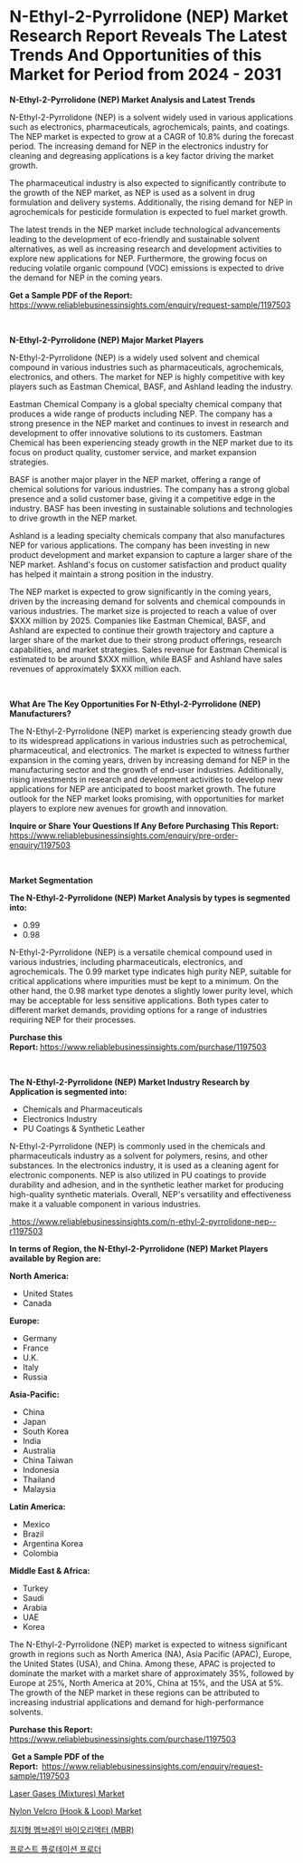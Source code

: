 <p><h1>N-Ethyl-2-Pyrrolidone (NEP) Market Research Report Reveals The Latest Trends And Opportunities of this Market for Period from 2024 - 2031</h1></p><p><strong>N-Ethyl-2-Pyrrolidone (NEP) Market Analysis and Latest Trends</strong></p>
<p><p>N-Ethyl-2-Pyrrolidone (NEP) is a solvent widely used in various applications such as electronics, pharmaceuticals, agrochemicals, paints, and coatings. The NEP market is expected to grow at a CAGR of 10.8% during the forecast period. The increasing demand for NEP in the electronics industry for cleaning and degreasing applications is a key factor driving the market growth.</p><p>The pharmaceutical industry is also expected to significantly contribute to the growth of the NEP market, as NEP is used as a solvent in drug formulation and delivery systems. Additionally, the rising demand for NEP in agrochemicals for pesticide formulation is expected to fuel market growth.</p><p>The latest trends in the NEP market include technological advancements leading to the development of eco-friendly and sustainable solvent alternatives, as well as increasing research and development activities to explore new applications for NEP. Furthermore, the growing focus on reducing volatile organic compound (VOC) emissions is expected to drive the demand for NEP in the coming years.</p></p>
<p><strong>Get a Sample PDF of the Report:&nbsp;</strong> <a href="https://www.reliablebusinessinsights.com/enquiry/request-sample/1197503">https://www.reliablebusinessinsights.com/enquiry/request-sample/1197503</a></p>
<p>&nbsp;</p>
<p><strong>N-Ethyl-2-Pyrrolidone (NEP) Major Market Players</strong></p>
<p><p>N-Ethyl-2-Pyrrolidone (NEP) is a widely used solvent and chemical compound in various industries such as pharmaceuticals, agrochemicals, electronics, and others. The market for NEP is highly competitive with key players such as Eastman Chemical, BASF, and Ashland leading the industry.</p><p>Eastman Chemical Company is a global specialty chemical company that produces a wide range of products including NEP. The company has a strong presence in the NEP market and continues to invest in research and development to offer innovative solutions to its customers. Eastman Chemical has been experiencing steady growth in the NEP market due to its focus on product quality, customer service, and market expansion strategies.</p><p>BASF is another major player in the NEP market, offering a range of chemical solutions for various industries. The company has a strong global presence and a solid customer base, giving it a competitive edge in the industry. BASF has been investing in sustainable solutions and technologies to drive growth in the NEP market.</p><p>Ashland is a leading specialty chemicals company that also manufactures NEP for various applications. The company has been investing in new product development and market expansion to capture a larger share of the NEP market. Ashland's focus on customer satisfaction and product quality has helped it maintain a strong position in the industry.</p><p>The NEP market is expected to grow significantly in the coming years, driven by the increasing demand for solvents and chemical compounds in various industries. The market size is projected to reach a value of over $XXX million by 2025. Companies like Eastman Chemical, BASF, and Ashland are expected to continue their growth trajectory and capture a larger share of the market due to their strong product offerings, research capabilities, and market strategies. Sales revenue for Eastman Chemical is estimated to be around $XXX million, while BASF and Ashland have sales revenues of approximately $XXX million each.</p></p>
<p>&nbsp;</p>
<p><strong>What Are The Key Opportunities For N-Ethyl-2-Pyrrolidone (NEP) Manufacturers?</strong></p>
<p><p>The N-Ethyl-2-Pyrrolidone (NEP) market is experiencing steady growth due to its widespread applications in various industries such as petrochemical, pharmaceutical, and electronics. The market is expected to witness further expansion in the coming years, driven by increasing demand for NEP in the manufacturing sector and the growth of end-user industries. Additionally, rising investments in research and development activities to develop new applications for NEP are anticipated to boost market growth. The future outlook for the NEP market looks promising, with opportunities for market players to explore new avenues for growth and innovation.</p></p>
<p><strong>Inquire or Share Your Questions If Any Before Purchasing This Report:</strong> <a href="https://www.reliablebusinessinsights.com/enquiry/pre-order-enquiry/1197503">https://www.reliablebusinessinsights.com/enquiry/pre-order-enquiry/1197503</a></p>
<p>&nbsp;</p>
<p><strong>Market Segmentation</strong></p>
<p><strong>The N-Ethyl-2-Pyrrolidone (NEP) Market Analysis by types is segmented into:</strong></p>
<p><ul><li>0.99</li><li>0.98</li></ul></p>
<p><p>N-Ethyl-2-Pyrrolidone (NEP) is a versatile chemical compound used in various industries, including pharmaceuticals, electronics, and agrochemicals. The 0.99 market type indicates high purity NEP, suitable for critical applications where impurities must be kept to a minimum. On the other hand, the 0.98 market type denotes a slightly lower purity level, which may be acceptable for less sensitive applications. Both types cater to different market demands, providing options for a range of industries requiring NEP for their processes.</p></p>
<p><strong>Purchase this Report:&nbsp;</strong><a href="https://www.reliablebusinessinsights.com/purchase/1197503">https://www.reliablebusinessinsights.com/purchase/1197503</a></p>
<p>&nbsp;</p>
<p><strong>The N-Ethyl-2-Pyrrolidone (NEP) Market Industry Research by Application is segmented into:</strong></p>
<p><ul><li>Chemicals and Pharmaceuticals</li><li>Electronics Industry</li><li>PU Coatings & Synthetic Leather</li></ul></p>
<p><p>N-Ethyl-2-Pyrrolidone (NEP) is commonly used in the chemicals and pharmaceuticals industry as a solvent for polymers, resins, and other substances. In the electronics industry, it is used as a cleaning agent for electronic components. NEP is also utilized in PU coatings to provide durability and adhesion, and in the synthetic leather market for producing high-quality synthetic materials. Overall, NEP's versatility and effectiveness make it a valuable component in various industries.</p></p>
<p><a href="https://www.reliablebusinessinsights.com/n-ethyl-2-pyrrolidone-nep--r1197503">&nbsp;https://www.reliablebusinessinsights.com/n-ethyl-2-pyrrolidone-nep--r1197503</a></p>
<p><strong>In terms of Region, the N-Ethyl-2-Pyrrolidone (NEP) Market Players available by Region are:</strong></p>
<p>
    <p> <strong> North America: </strong>
        <ul>
            <li>United States</li>
            <li>Canada</li>
        </ul>
        </p> 
    <p> <strong> Europe: </strong>
        <ul>
            <li>Germany</li>
            <li>France</li>
            <li>U.K.</li>
            <li>Italy</li>
            <li>Russia</li>
        </ul>
        </p> 
    <p> <strong> Asia-Pacific: </strong>
        <ul>
            <li>China</li>
            <li>Japan</li>
            <li>South Korea</li>
            <li>India</li>
            <li>Australia</li>
            <li>China Taiwan</li>
            <li>Indonesia</li>
            <li>Thailand</li>
            <li>Malaysia</li>
        </ul>
        </p> 
    <p> <strong> Latin America: </strong>
        <ul>
            <li>Mexico</li>
            <li>Brazil</li>
            <li>Argentina Korea</li>
            <li>Colombia</li>
        </ul>
        </p> 
    <p> <strong> Middle East & Africa: </strong>
        <ul>
            <li>Turkey</li>
            <li>Saudi</li>
            <li>Arabia</li>
            <li>UAE</li>
            <li>Korea</li>
        </ul>
    </p>
    </p>
<p><p>The N-Ethyl-2-Pyrrolidone (NEP) market is expected to witness significant growth in regions such as North America (NA), Asia Pacific (APAC), Europe, the United States (USA), and China. Among these, APAC is projected to dominate the market with a market share of approximately 35%, followed by Europe at 25%, North America at 20%, China at 15%, and the USA at 5%. The growth of the NEP market in these regions can be attributed to increasing industrial applications and demand for high-performance solvents.</p></p>
<p><strong>Purchase this Report: </strong><a href="https://www.reliablebusinessinsights.com/purchase/1197503">https://www.reliablebusinessinsights.com/purchase/1197503</a></p>
<p>&nbsp;<strong>Get a Sample PDF of the Report:&nbsp;&nbsp;</strong><a href="https://www.reliablebusinessinsights.com/enquiry/request-sample/1197503">https://www.reliablebusinessinsights.com/enquiry/request-sample/1197503</a></p>
<p><strong></strong></p>
<p><p><a href="https://github.com/juniordelafrance/Market-Research-Report-List-3/blob/main/laser-gases-mixtures-market.md">Laser Gases (Mixtures) Market</a></p><p><a href="https://github.com/jaidynmorantestelletmjzya/Market-Research-Report-List-3/blob/main/nylon-velcro-hook-loop-market.md">Nylon Velcro (Hook & Loop) Market</a></p><p><a href="https://github.com/berlianaparadilla48/Market-Research-Report-List-1/blob/main/3197486143963.md">침지형 멤브레인 바이오리액터 (MBR)</a></p><p><a href="https://github.com/mdmazharulnwr786/Market-Research-Report-List-1/blob/main/3167617143964.md">프로스트 플로테이션 프로더</a></p></p>